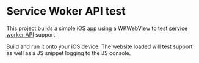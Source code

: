 # Service Woker API test

This project builds a simple iOS app using a WKWebView to test [service worker API](https://developer.mozilla.org/en-US/docs/Web/API/ServiceWorker) support.

Build and run it onto your iOS device.
The website loaded will test support as well as a JS snippet logging to the JS console.